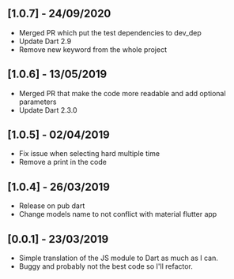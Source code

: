 ## [1.0.7] - 24/09/2020
- Merged PR which put the test dependencies to dev_dep
- Update Dart 2.9
- Remove new keyword from the whole project

## [1.0.6] - 13/05/2019
- Merged PR that make the code more readable and add optional parameters
- Update Dart 2.3.0 

## [1.0.5] - 02/04/2019

- Fix issue when selecting hard multiple time
- Remove a print in the code

## [1.0.4] - 26/03/2019

- Release on pub dart
- Change models name to not conflict with material flutter app

## [0.0.1] - 23/03/2019

- Simple translation of the JS module to Dart as much as I can.
- Buggy and probably not the best code so I'll refactor.
